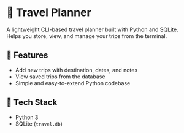 # 🧳 Travel Planner

A lightweight CLI-based travel planner built with Python and SQLite.  
Helps you store, view, and manage your trips from the terminal.


## 📌 Features

- Add new trips with destination, dates, and notes
- View saved trips from the database
- Simple and easy-to-extend Python codebase


## 🧰 Tech Stack

- Python 3  
- SQLite (`travel.db`)

